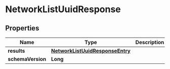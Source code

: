 

# NetworkListUuidResponse


## Properties

| Name | Type | Description | Notes |
|------------ | ------------- | ------------- | -------------|
|**results** | [**NetworkListUuidResponseEntry**](NetworkListUuidResponseEntry.md) |  |  [optional] |
|**schemaVersion** | **Long** |  |  [optional] |



